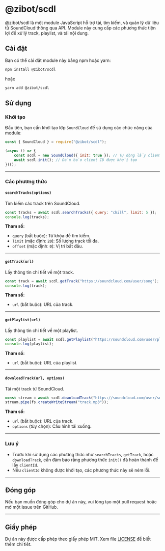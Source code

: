 # @zibot/scdl

@zibot/scdl là một module JavaScript hỗ trợ tải, tìm kiếm, và quản lý dữ liệu từ SoundCloud thông qua API. Module này cung cấp các
phương thức tiện lợi để xử lý track, playlist, và tải nội dung.

## Cài đặt

Bạn có thể cài đặt module này bằng npm hoặc yarn:

```bash
npm install @zibot/scdl
```

hoặc

```bash
yarn add @zibot/scdl
```

## Sử dụng

### Khởi tạo

Đầu tiên, bạn cần khởi tạo lớp `SoundCloud` để sử dụng các chức năng của module:

```javascript
const { SoundCloud } = require("@zibot/scdl");

(async () => {
	const scdl = new SoundCloud({ init: true }); // Tự động lấy client ID
	await scdl.init(); // Đảm bảo client ID được khởi tạo
})();
```

---

### Các phương thức

#### **`searchTracks(options)`**

Tìm kiếm các track trên SoundCloud.

```javascript
const tracks = await scdl.searchTracks({ query: "chill", limit: 5 });
console.log(tracks);
```

**Tham số:**

- `query` (bắt buộc): Từ khóa để tìm kiếm.
- `limit` (mặc định: `20`): Số lượng track tối đa.
- `offset` (mặc định: `0`): Vị trí bắt đầu.

---

#### **`getTrack(url)`**

Lấy thông tin chi tiết về một track.

```javascript
const track = await scdl.getTrack("https://soundcloud.com/user/song");
console.log(track);
```

**Tham số:**

- `url` (bắt buộc): URL của track.

---

#### **`getPlaylist(url)`**

Lấy thông tin chi tiết về một playlist.

```javascript
const playlist = await scdl.getPlaylist("https://soundcloud.com/user/playlist");
console.log(playlist);
```

**Tham số:**

- `url` (bắt buộc): URL của playlist.

---

#### **`downloadTrack(url, options)`**

Tải một track từ SoundCloud.

```javascript
const stream = await scdl.downloadTrack("https://soundcloud.com/user/song");
stream.pipe(fs.createWriteStream("track.mp3"));
```

**Tham số:**

- `url` (bắt buộc): URL của track.
- `options` (tùy chọn): Cấu hình tải xuống.

---

### Lưu ý

- Trước khi sử dụng các phương thức như `searchTracks`, `getTrack`, hoặc `downloadTrack`, cần đảm bảo rằng phương thức `init()` đã
  hoàn thành để lấy `clientId`.
- Nếu `clientId` không được khởi tạo, các phương thức này sẽ ném lỗi.

---

## Đóng góp

Nếu bạn muốn đóng góp cho dự án này, vui lòng tạo một pull request hoặc mở một issue trên GitHub.

---

## Giấy phép

Dự án này được cấp phép theo giấy phép MIT. Xem file [LICENSE](LICENSE) để biết thêm chi tiết.
